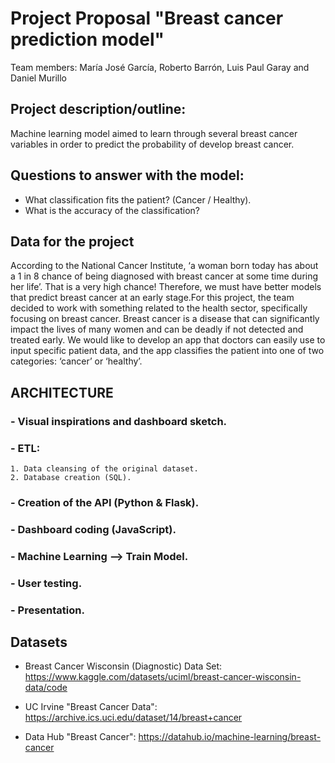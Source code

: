 
# Project Proposal "Breast cancer prediction model"

Team members: María José García, Roberto Barrón, Luis Paul Garay and Daniel Murillo

## Project description/outline: 
Machine learning model aimed to learn through several breast cancer variables in order to predict the probability of develop breast cancer.                    

## Questions to answer with the model:  
- What classification fits the patient? (Cancer / Healthy). 
- What is the accuracy of the classification?

## Data for the project

According to the National Cancer Institute, ‘a woman born today has about a 1 in 8 chance of being diagnosed with breast cancer at some time during her life’. That is a very high chance! Therefore, we must have better models that predict breast cancer at an early stage.For this project, the team decided to work with something related to the health sector, specifically focusing on breast cancer. Breast cancer is a disease that can significantly impact the lives of many women and can be deadly if not detected and treated early. 
We would like to develop an app that doctors can easily use to input specific patient data, and the app classifies the patient into one of two categories: ‘cancer’ or ‘healthy’.

## ARCHITECTURE

### - Visual inspirations and dashboard sketch.
### - ETL: 
    1. Data cleansing of the original dataset.
    2. Database creation (SQL).


### - Creation of the API (Python & Flask).
### - Dashboard coding (JavaScript).
### - Machine Learning --> Train Model.
### - User testing.
### - Presentation.

## Datasets
- Breast Cancer Wisconsin (Diagnostic) Data Set: https://www.kaggle.com/datasets/uciml/breast-cancer-wisconsin-data/code 

- UC Irvine "Breast Cancer Data": https://archive.ics.uci.edu/dataset/14/breast+cancer

- Data Hub "Breast Cancer": https://datahub.io/machine-learning/breast-cancer

